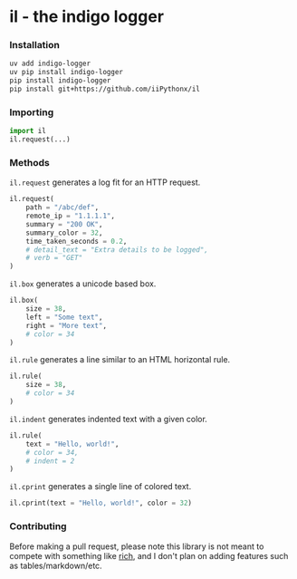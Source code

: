 # il - the indigo logger

### Installation

```sh
uv add indigo-logger
uv pip install indigo-logger
pip install indigo-logger
pip install git+https://github.com/iiPythonx/il
```

### Importing

```py
import il
il.request(...)
```

### Methods

`il.request` generates a log fit for an HTTP request.

```py
il.request(
    path = "/abc/def",
    remote_ip = "1.1.1.1",
    summary = "200 OK",
    summary_color = 32,
    time_taken_seconds = 0.2,
    # detail_text = "Extra details to be logged",
    # verb = "GET"
)
```

`il.box` generates a unicode based box.

```py
il.box(
    size = 38,
    left = "Some text",
    right = "More text",
    # color = 34
)
```

`il.rule` generates a line similar to an HTML horizontal rule.

```py
il.rule(
    size = 38,
    # color = 34
)
```

`il.indent` generates indented text with a given color.

```py
il.rule(
    text = "Hello, world!",
    # color = 34,
    # indent = 2
)
```

`il.cprint` generates a single line of colored text.

```py
il.cprint(text = "Hello, world!", color = 32)
```

### Contributing

Before making a pull request, please note this library is not meant to compete with something like [rich](https://github.com/Textualize/rich), and I don't plan on adding features such as tables/markdown/etc.
